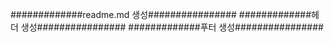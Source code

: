 #############readme.md 생성################
#############헤더 생성################
#############푸터 생성################
